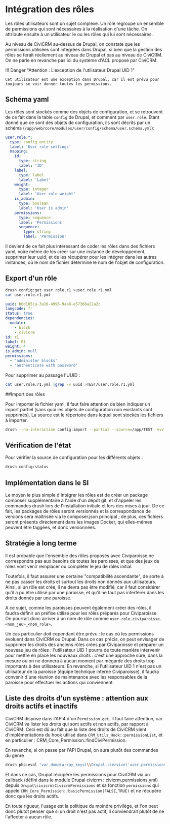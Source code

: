 # Intégration des rôles

Les rôles utilisateurs sont un sujet complexe. Un rôle regroupe un ensemble de permissions qui sont nécessaires à la réalisation d'une tâche.
On attribute ensuite à un utilisateur le ou les rôles qui lui sont nécessaires.


Au niveau de CiviCRM au-dessus de Drupal, on constate que les permissions utilisées sont intégrées dans Drupal, si bien que la gestion des rôles se ferait réellement au niveau de Drupal et pas au niveau de CiviCRM. On ne parle en revanche pas ici du système d'ACL proposé par CiviCRM.

!!! Danger "Attention : L'exception de l'utilisateur Drupal UID 1"

    Cet utilisateur est une exception dans Drupal, car il est prévu pour toujours se voir donner toutes les permissions.


## Schéma yaml

Les rôles sont stockés comme des objets de configuration, et se retrouvent de ce fait dans la table `config` de Drupal, et comment par `user.role`. Etant donné que ce sont des objets de configuration, ils sont décrits par un schéma (`/app/web/core/modules/user/config/schema/user.schema.yml`):

```yaml
user.role.*:
  type: config_entity
  label: 'User role settings'
  mapping:
    id:
      type: string
      label: 'ID'
    label:
      type: label
      label: 'Label'
    weight:
      type: integer
      label: 'User role weight'
    is_admin:
      type: boolean
      label: 'User is admin'
    permissions:
      type: sequence
      label: 'Permissions'
      sequence:
        type: string
        label: 'Permission'

```

Il devient de ce fait plus intéressant de coder les rôles dans des fichiers yaml, voire même de les créer sur une instance de développement, supprimer leur uuid, et de les récupérer pour les intégrer dans les autres instances, où le nom de fichier détermine le nom de l'objet de configuration.

## Export d'un rôle

```bash
drush config:get user.role.r1 >user.role.r1.yml
cat user.role.r1.yml
```

```yaml
uuid: b0d165ca-3a16-4996-9aa8-e57366a22a2c
langcode: fr
status: true
dependencies:
  module:
    - block
    - civicrm
id: r1
label: R1
weight: 4
is_admin: null
permissions:
  - 'administer blocks'
  - 'authenticate with password'
```

Pour supprimer au passage l'UUID :

```bash
cat user.role.r1.yml |grep -v uuid >TEST/user.role.r1.yml
```

##Import des rôles

Pour importer le fichier yaml, il faut faire attention de bien indiquer un import partiel (sans quoi les objets de configuration non existants sont supprimés). La source est le répertoire dans lequel sont stockés les fichiers à importer.

```bash
drush --no-interaction config:import --partial --source=/app/TEST -vvv
```

## Vérification de l'état

Pour vérifier la source de configuration pour les différents objets :

```bash
drush config:status
```

## Implémentation dans le SI
Le moyen le plus simple d'intégrer les rôles est de créer un package composer supplémentaire à l'aide d'un dépôt git, et d'appeler les commandes drush lors de l'installation initiale et lors des mises à jour. De ce fait, les packages de rôles seront versionnés et la correspondance de versions sera maîtrisée via le composer.json principal ; de plus, ces fichiers seront présents directement dans les images Docker, qui elles-mêmes peuvent être taggées, et donc versionnées.

## Stratégie à long terme
Il est probable que l'ensemble des rôles proposés avec Civiparoisse ne correspondra pas aux besoins de toutes les paroisses, et que des jeux de rôles vont venir remplacer ou compléter le jeu de rôles initial.

Toutefois, il faut assurer une certaine "compatibilité ascendante", de sorte à ne pas casser les droits et surtout les droits non donnés aux utilisateurs. Ainsi, si un rôle est crée, il ne devra pas être modifié, car il faut considérer qu'il a pu être utilisé par une paroisse, et qu'il ne faut pas interférer dans les droits donnés par une paroisse.

A ce sujet, comme les paroisses peuvent également créer des rôles, il faudra définir un préfixe utilisé pour les rôles préparés pour Civiparoisse. On pourrait donc arriver à un nom de rôle comme  `user.role.civiparoisse.<nom_jeu>_<nom_role>`.

Un cas particulier doit cependant être prévu : le cas où les permissions évoluent dans CiviCRM ou Drupal. Dans ce cas précis, on peut envisager de supprimer les droits des anciens rôles crées par Civiparoisse et préparer un nouveau jeu de rôles : l'utilisateur UID 1 pourra de toute manière intervenir pour mettre en place les nouveaux droits : c'est une approche sûre, dans la mesure où on ne donnera à aucun moment par mégarde des droits trop importants à des utilisateurs. En revanche, si l'utilisateur UID 1 n'est pas un utilisateur de la paroisse (équipe technique interne Civiparoisse), il faudra convenir d'une réunion de maintenance avec les responsables de la paroisse pour effectuer les actions qui conviennent.

## Liste des droits d'un système : attention aux droits actifs et inactifs

CiviCRM dispose dans l'API4 d'un `Permission.get`. Il faut faire attention, car CiviCRM va lister les droits qui sont actifs et non actifs, par rapport à CiviCRM. Ceci est dû au fait que la liste des droits de CiviCRM vient d'implémentations du hook utilisé dans `CRM_Utils_Hook::permissionList`, et en particulier : CRM_Core_Permission::findCiviPermission.

En revanche, si on passe par l'API Drupal, on aura plutôt des commandes du genre

```bash
drush php:eval "var_dump(array_keys(\\Drupal::service('user.permissions')>getPermissions()));"
```

Et dans ce cas, Drupal récupère les permissions pour CiviCRM via un callback (défini dans le module Drupal civicrm : civicrm.permissions.yml) depuis `Drupal\civicrm\CivicrmPermissions` et sa fonction `permissions` qui appele `CRM_Core_Permission::basicPermission(FALSE,TRUE)` et ne récupère donc que les droits actifs.

En toute rigueur, l'usage est la politique du moindre privilège, et l'on peut donc plutôt penser que si un droit n'est pas actif, il conviendrait plutôt de ne l'affecter à aucun rôle.

